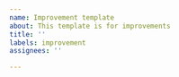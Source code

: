 ```yaml
---
name: Improvement template
about: This template is for improvements
title: ''
labels: improvement
assignees: ''

---
```



